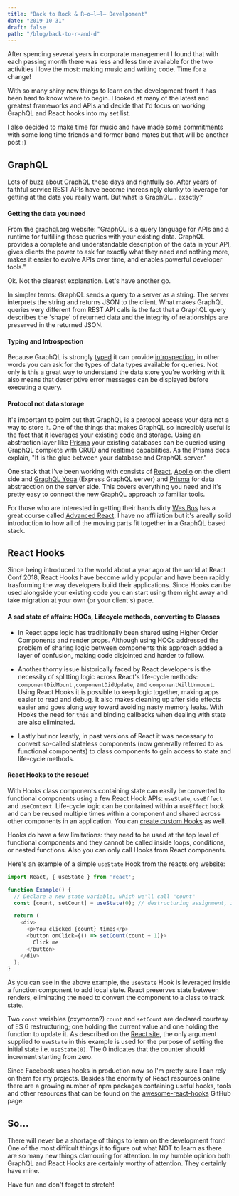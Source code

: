 ```yaml
---
title: "Back to Rock & R̶o̶l̶l̶ Develpoment"
date: "2019-10-31"
draft: false
path: "/blog/back-to-r-and-d"
---
```


After spending several years in corporate management I found that with each passing month there was less and less time available for the two activities I love the most: making music and writing code. Time for a change!

With so many shiny new things to learn on the development front it has been hard to know where to begin. I looked at many of the latest and greatest frameworks and APIs and decide that I'd focus on working GraphQL and React hooks into my set list.

I also decided to make time for music and have made some commitments with some long time friends and former band mates but that will be another post :)

## GraphQL

Lots of buzz about GraphQL these days and rightfully so. After years of faithful service REST APIs have become increasingly clunky to leverage for getting at the data you really want. But what is GraphQL... exactly?

#### Getting the data you need

From the graphql.org website: "GraphQL is a query language for APIs and a runtime for fulfilling those queries with your existing data. GraphQL provides a complete and understandable description of the data in your API, gives clients the power to ask for exactly what they need and nothing more, makes it easier to evolve APIs over time, and enables powerful developer tools."

Ok. Not the clearest explanation. Let's have another go.

In simpler terms: GraphQL sends a query to a server as a string. The server interprets the string and returns JSON to the client. What makes GraphQL queries very different from REST API calls is the fact that a GraphQL query describes the 'shape' of returned data and the integrity of relationships are preserved in the returned JSON.

#### Typing and Introspection

Because GraphQL is strongly [typed](https://graphql.org/learn/schema/) it can provide [introspection](https://graphql.org/learn/introspection/), in other words you can ask for the types of data types available for queries. Not only is this a great way to understand the data store you're working with it also means that descriptive error messages can be displayed before executing a query.

#### Protocol not data storage

It's important to point out that GraphQL is a protocol access your data not a way to store it. One of the things that makes GraphQL so incredibly useful is the fact that it leverages your existing code and storage. Using an abstraction layer like [Prisma](https://www.prisma.io/docs/1.4/reference/introduction/what-is-prisma-apohpae9ju) your existing databases can be queried using GraphQL complete with CRUD and realtime capabilities. As the Prisma docs explain, "It is the glue between your database and GraphQL server."

One stack that I've been working with consists of [React](https://reactjs.org), [Apollo](https://www.apollographql.com) on the client side and [GraphQL Yoga](https://github.com/prisma-labs/graphql-yoga) (Express GraphQL server) and [Prisma](https://www.prisma.io/docs/1.4/reference/introduction/what-is-prisma-apohpae9ju) for data abstracction on the server side. This covers everything you need and it's pretty easy to connect the new GraphQL approach to familiar tools. 

For those who are interested in getting their hands dirty [Wes Bos](https://wesbos.com/) has a great course called [Advanced React](https://advancedreact.com/). I have no affiliation but it's areally solid introduction to how all of the moving parts fit together in a GraphQL based stack.

## React Hooks

Since being introduced to the world about a year ago at the world at React Conf 2018, React Hooks have become wildly popular and have been rapidly trasforming the way developers build their applications. Since Hooks can be used alongside your existing code you can start using them right away and take migration at your own (or your client's) pace.

#### A sad state of affairs: HOCs, Lifecycle methods, converting to Classes

- In React apps logic has traditionally been shared using Higher Order Components and render props. Although using HOCs addressed the problem of sharing logic between components this approach added a layer of confusion, making code disjointed and harder to follow.

- Another thorny issue historically faced by React developers is the necessity of splitting logic across React's life-cycle methods: `componentDidMount` ,`componentDidUpdate`, and `componentWillUnmount`. Using React Hooks it is possible to keep logic together, making apps easier to read and debug. It also makes cleaning up after side effects easier and goes along way toward avoiding nasty memory leaks. With Hooks the need for `this` and  binding callbacks when dealing with state are also eliminated.

- Lastly but nor leastly, in past versions of React it was necessary to convert so-called stateless components (now generally referred to as functional components) to class components to gain access to state and life-cycle methods. 

#### React Hooks to the rescue!

With Hooks class components containing state can easily be converted to functional components using a few React Hook APIs: `useState`, `useEffect` and `useContext`. Life-cycle logic can be contained within a `useEffect` hook and can be reused multiple times within a component and shared across other components in an application. You can [create custom Hooks](https://reactjs.org/docs/hooks-overview.html#building-your-own-hooks) as well. 

Hooks do have a few limitations: they need to be used at the top level of functional components and they cannot be called inside loops, conditions, or nested functions. Also you can only call Hooks from React components.

Here's an example of a simple `useState` Hook from the reacts.org website:

```javascript
import React, { useState } from 'react';

function Example() {
  // Declare a new state variable, which we'll call "count"
  const [count, setCount] = useState(0); // destructuring assignment, initial state set to 0

  return (
    <div>
      <p>You clicked {count} times</p>
      <button onClick={() => setCount(count + 1)}>
        Click me
      </button>
    </div>
  );
}
```

As you can see in the above example, the `useState` Hook is leveraged inside a function component to add local state. React preserves state between renders, eliminating the need to convert the component to a class to track state.

Two `const` variables (oxymoron?) `count` and `setCount` are declared courtesy of ES 6 restructuring; one holding the current value and one holding the function to update it. As described on the [React site](https://reactjs.org/docs/hooks-overview.html#building-your-own-hooks), the only argument supplied to `useState` in this example is used for the purpose of setting the initial state i.e. `useState(0)`. The 0 indicates that the counter should increment starting from zero. 

Since Facebook uses hooks in production now so I'm pretty sure I can rely on them for my projects. Besides the enormity of React resources online there are a growing number of npm packages containing useful hooks, tools and other resources that can be found on the [awesome-react-hooks](https://github.com/rehooks/awesome-react-hooks) GitHub page.

## So...

There will never be a shortage of things to learn on the development front! One of the most difficult things it to figure out what NOT to learn as there are so many new things clamouring for attention. In my humble opinion both GraphQL and React Hooks are certainly worthy of attention. They certainly have mine.

Have fun and don't forget to stretch!


